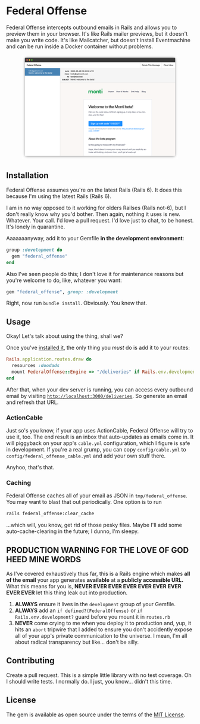 # Federal Offense

Federal Offense intercepts outbound emails in Rails and allows you to preview them in your browser. It's like Rails mailer previews, but it doesn't make you write code. It's like Mailcatcher, but doesn't install Eventmachine and can be run inside a Docker container without problems.

<div style="margin: 1em 3em;">

![Screenshot of Federal Offense inbox](https://github.com/flipsasser/federal_offense/blob/master/screenshot.png?raw=true)

</div>

## Installation

Federal Offense assumes you're on the latest Rails (Rails 6). It does this because I'm using the latest Rails (Rails 6).

I am in no way opposed to it working for olders Railses (Rails not-6), but I don't really know why you'd bother. Then again, nothing it uses is new. Whatever. Your call. I'd love a pull request. I'd love just to chat, to be honest. It's lonely in quarantine.

Aaaaaaanyway, add it to your Gemfile **in the development environment**:

```ruby
group :development do
  gem "federal_offense"
end
```

Also I've seen people do this; I don't love it for maintenance reasons but you're welcome to do, like, whatever you want:

```ruby
gem "federal_offense", group: :development
```

Right, now run `bundle install`. Obviously. You knew that.

## Usage

Okay! Let's talk about using the thing, shall we?

Once you've [installed it](#Installation), the only thing you *must* do is add it to your routes:

```ruby
Rails.application.routes.draw do
  resources :doodads
  mount FederalOffense::Engine => "/deliveries" if Rails.env.development? # This is the super important part
end
```

After that, when your dev server is running, you can access every outbound email by visiting [`http://localhost:3000/deliveries`](http://localhost:3000/deliveries). So generate an email and refresh that URL.

### ActionCable

Just so's you know, if your app uses ActionCable, Federal Offense will try to use it, too. The end result is an inbox that auto-updates as emails come in. It will piggyback on your app's `cable.yml` configuration, which I figure is safe in development. If you're a real grump, you can copy `config/cable.yml` to `config/federal_offense_cable.yml` and add your own stuff there.

Anyhoo, that's that.

### Caching

Federal Offense caches all of your email as JSON in `tmp/federal_offense`. You may want to blast that out periodically. One option is to run

```sh
rails federal_offense:clear_cache
```

...which will, you know, get rid of those pesky files. Maybe I'll add some auto-cache-clearing in the future; I dunno, I'm sleepy.

## PRODUCTION WARNING FOR THE LOVE OF GOD HEED MINE WORDS

As I've covered exhaustively thus far, this is a Rails engine which makes **all of the email** your app generates **available** at a **publicly accessible URL.** What this means for you is, **NEVER EVER EVER EVER EVER EVER EVER EVER EVER** let this thing leak out into production.

1. **ALWAYS** ensure it lives in the `development` group of your Gemfile.
2. **ALWAYS** add an `if defined?(FederalOffense)` or `if Rails.env.development?` guard before you mount it in `routes.rb`
3. **NEVER** come crying to me when you deploy it to production and, yup, it hits an `abort` tripwire that I added to ensure you don't accidently expose all of your app's private communication to the universe. I mean, I'm all about radical transparency but like... don't be silly.

## Contributing

Create a pull request. This is a simple little library with no test coverage. Oh I should write tests. I normally do. I just, you know... didn't this time.

## License

The gem is available as open source under the terms of the [MIT License](https://opensource.org/licenses/MIT).
